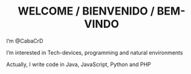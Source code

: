 <h1 align="center"> WELCOME / BIENVENIDO / BEM-VINDO</h1>
<p>I’m @CabaCrD </p>
<p> I’m interested in Tech-devices, programming and natural environments</p>
<p>Actually, I write code in Java, JavaScript, Python and PHP</p>


<!---
CabaCrD/CabaCrD is a ✨ special ✨ repository because its `README.md` (this file) appears on your GitHub profile.
You can click the Preview link to take a look at your changes.
--->
